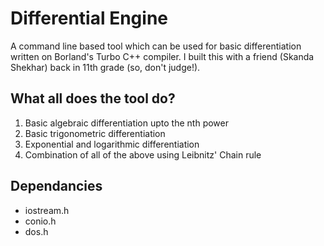 Differential Engine
===================

A command line based tool which can be used for basic differentiation written on Borland's Turbo C++ compiler. I built this with a friend (Skanda Shekhar) back in 11th grade (so, don't judge!).

What all does the tool do?
--------------------------
1. Basic algebraic differentiation upto the nth power
2. Basic trigonometric differentiation
3. Exponential and logarithmic differentiation
4. Combination of all of the above using Leibnitz' Chain rule

Dependancies
------------

* iostream.h
* conio.h
* dos.h
